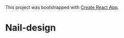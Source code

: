 This project was bootstrapped with [Create React App](https://github.com/facebook/create-react-app).
# Nail-design
